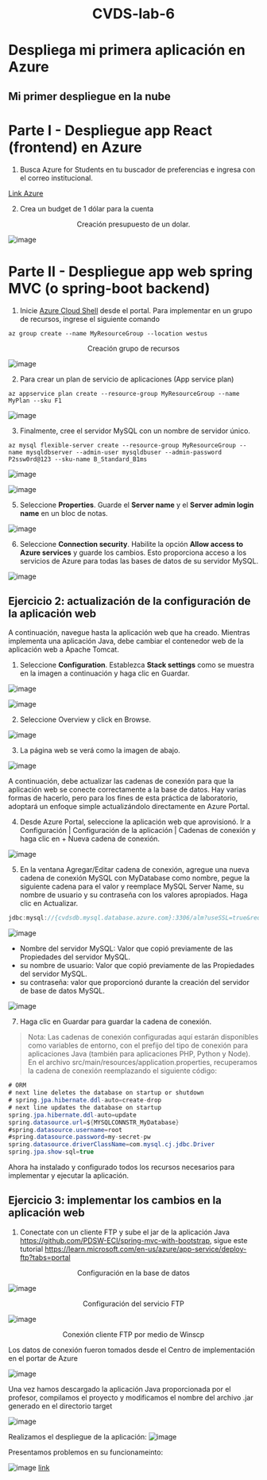 <h1 align="center">CVDS-lab-6</h1>

# Despliega mi primera aplicación en Azure

## Mi primer despliegue en la nube

# Parte I - Despliegue app React (frontend) en Azure

1) Busca Azure for Students en tu buscador de preferencias e ingresa con el correo institucional.

[Link Azure](https://portal.azure.com/?Microsoft_Azure_Education_correlationId=89dd6cdf-bcc8-4952-b538-bb29a0596354&Microsoft_Azure_Education_newA4E=true&Microsoft_Azure_Education_asoSubGuid=7d8f91e4-d9b4-4183-9a02-fb42ebadf187#home)

2) Crea un budget de 1 dólar para la cuenta

<p align="center">Creación presupuesto de un dolar.</p>

![image](https://github.com/JuanDpr99/CVDS-lab-6/assets/77819591/a5bddeda-0366-4a12-a634-ca3a156dab54)


# Parte II - Despliegue app web spring MVC (o spring-boot backend)
1) Inicie [Azure Cloud Shell](https://docs.microsoft.com/en-in/azure/cloud-shell/overview) desde el portal. Para implementar en un grupo de recursos, ingrese el siguiente comando
```shell
az group create --name MyResourceGroup --location westus
```

<p align="center">Creación grupo de recursos</p>

![image](https://github.com/JuanDpr99/CVDS-lab-6/assets/77819591/6443c499-41c6-4788-90a5-f31b9aa6e1d5)


2) Para crear un plan de servicio de aplicaciones (App service plan)
```shell
az appservice plan create --resource-group MyResourceGroup --name MyPlan --sku F1
```

![image](https://github.com/JuanDpr99/CVDS-lab-6/assets/77819591/9d01f363-59e1-4ab6-967a-b72071117a4b)


3) Finalmente, cree el servidor MySQL con un nombre de servidor único.
```shell
az mysql flexible-server create --resource-group MyResourceGroup --name mysqldbserver --admin-user mysqldbuser --admin-password P2ssw0rd@123 --sku-name B_Standard_B1ms
```

![image](https://github.com/JuanDpr99/CVDS-lab-6/assets/77819591/d67c16fb-4361-45fb-926d-a3d20b006f9b)


![image](https://github.com/JuanDpr99/CVDS-lab-6/assets/77819591/71241581-c9c5-42ce-892e-71d180adb113)

5) Seleccione **Properties**. Guarde el **Server name** y el **Server admin login name** en un bloc de notas.

![image](https://github.com/JuanDpr99/CVDS-lab-6/assets/77819591/776e9804-0407-47aa-8089-639a7b7433b1)


6) Seleccione **Connection security**. Habilite la opción **Allow access to Azure services** y guarde los cambios. Esto proporciona acceso a los servicios de Azure para todas las bases de datos de su servidor MySQL.

![image](https://github.com/JuanDpr99/CVDS-lab-6/assets/77819591/e52f0190-3a8b-4c1d-a9e5-1178ed3019db)


## Ejercicio 2: actualización de la configuración de la aplicación web
A continuación, navegue hasta la aplicación web que ha creado. Mientras implementa una aplicación Java, debe cambiar el contenedor web de la aplicación web a Apache Tomcat.
1) Seleccione **Configuration**. Establezca **Stack settings** como se muestra en la imagen a continuación y haga clic en Guardar.

![image](https://github.com/JuanDpr99/CVDS-lab-6/assets/77819591/081c516f-19af-4790-b158-feba5f5e7230)

![image](https://github.com/JuanDpr99/CVDS-lab-6/assets/77819591/ccd53a79-07b8-47cd-a36e-434d4ea003ce)


2) Seleccione Overview y click en Browse.

![image](https://github.com/JuanDpr99/CVDS-lab-6/assets/77819591/179aa633-6dde-4af6-b31a-726aaf764cc7)

3) La página web se verá como la imagen de abajo.

![image](https://github.com/JuanDpr99/CVDS-lab-6/assets/77819591/49caf315-ff3d-4709-8d5a-664b6efa1b53)

A continuación, debe actualizar las cadenas de conexión para que la aplicación web se conecte correctamente a la base de datos. Hay varias formas de hacerlo, pero para los fines de esta práctica de laboratorio, adoptará un enfoque simple actualizándolo directamente en Azure Portal.

4) Desde Azure Portal, seleccione la aplicación web que aprovisionó. Ir a Configuración | Configuración de la aplicación | Cadenas de conexión y haga clic en + Nueva cadena de conexión.

![image](https://github.com/PDSW-ECI/labs/assets/4140058/cccc9ce8-c19a-40c1-80b7-d82d278cc8db)

5) En la ventana Agregar/Editar cadena de conexión, agregue una nueva cadena de conexión MySQL con MyDatabase como nombre, pegue la siguiente cadena para el valor y reemplace MySQL Server Name, su nombre de usuario y su contraseña con los valores apropiados. Haga clic en Actualizar.
```java
jdbc:mysql://{cvdsdb.mysql.database.azure.com}:3306/alm?useSSL=true&requireSSL=false&autoReconnect=true&user={mysqldbuser}&password={P2ssw0rd@123}
```

![image](https://github.com/JuanDpr99/CVDS-lab-6/assets/77819591/556fc106-9234-4cbf-a8ed-60d0ce287967)


- Nombre del servidor MySQL: Valor que copió previamente de las Propiedades del servidor MySQL.
- su nombre de usuario: Valor que copió previamente de las Propiedades del servidor MySQL.
- su contraseña: valor que proporcionó durante la creación del servidor de base de datos MySQL.

![image](https://github.com/JuanDpr99/CVDS-lab-6/assets/77819591/97619f8b-9cdc-4d44-88d8-34701c5fc644)


7) Haga clic en Guardar para guardar la cadena de conexión.
> Nota: Las cadenas de conexión configuradas aquí estarán disponibles como variables de entorno, con el prefijo del tipo de conexión para aplicaciones Java (también para aplicaciones PHP, Python y Node). En el archivo src/main/resources/application.properties, recuperamos la cadena de conexión reemplazando el siguiente código:
```java
# ORM
# next line deletes the database on startup or shutdown
# spring.jpa.hibernate.ddl-auto=create-drop
# next line updates the database on startup
spring.jpa.hibernate.ddl-auto=update
spring.datasource.url=${MYSQLCONNSTR_MyDatabase}
#spring.datasource.username=root
#spring.datasource.password=my-secret-pw
spring.datasource.driverClassName=com.mysql.cj.jdbc.Driver
spring.jpa.show-sql=true
```
Ahora ha instalado y configurado todos los recursos necesarios para implementar y ejecutar la aplicación.

## Ejercicio 3: implementar los cambios en la aplicación web
1) Conectate con un cliente FTP y sube el jar de la aplicación Java https://github.com/PDSW-ECI/spring-mvc-with-bootstrap, sigue este tutorial https://learn.microsoft.com/en-us/azure/app-service/deploy-ftp?tabs=portal

<p align="center">Configuración en la base de datos</p>

![image](https://github.com/JuanDpr99/CVDS-lab-6/assets/77819591/ea05da84-2a67-48c1-8a25-9d3040d6003b)

<p align="center">Configuración del servicio FTP</p>

![image](https://github.com/JuanDpr99/CVDS-lab-6/assets/77819591/6886ba5b-57e9-414a-aaf3-b52add9ad081)


<p align="center">Conexión cliente FTP por medio de Winscp</p>
Los datos de conexión fueron tomados desde el Centro de implementación en el portar de Azure 

![image](https://github.com/JuanDpr99/CVDS-lab-6/assets/77819591/9bd71391-c0b8-4475-9c13-e8c37d8ed0c7)

Una vez hamos descargado la aplicación Java proporcionada por el profesor, compilamos el proyecto y modificamos el nombre del archivo .jar generado en el directorio target

![image](https://github.com/JuanDpr99/CVDS-lab-6/assets/77819591/bbca97d6-6f98-4060-b55a-302ce4bc0c90)

Realizamos el despliegue de la aplicación:
![image](https://github.com/JuanDpr99/CVDS-lab-6/assets/77819591/c971bb70-0467-4121-9349-8f7d0e95cada)

Presentamos problemos en su funcionameinto:

![image](https://github.com/JuanDpr99/CVDS-lab-6/assets/77819591/ca73862a-8972-45d3-a60c-90b4e2213d44)
[link](https://cvdsmyappweb2.azurewebsites.net/)




